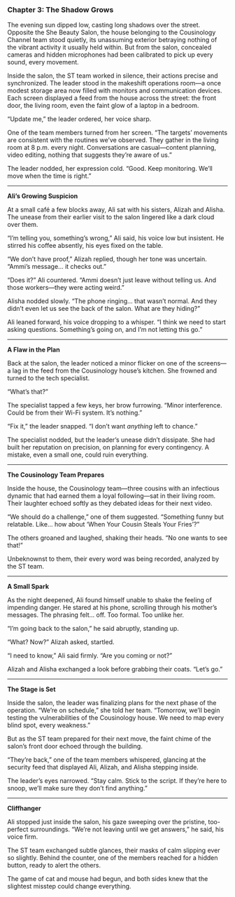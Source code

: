 ### Chapter 3: The Shadow Grows  

The evening sun dipped low, casting long shadows over the street. Opposite the She Beauty Salon, the house belonging to the Cousinology Channel team stood quietly, its unassuming exterior betraying nothing of the vibrant activity it usually held within. But from the salon, concealed cameras and hidden microphones had been calibrated to pick up every sound, every movement.  

Inside the salon, the ST team worked in silence, their actions precise and synchronized. The leader stood in the makeshift operations room—a once modest storage area now filled with monitors and communication devices. Each screen displayed a feed from the house across the street: the front door, the living room, even the faint glow of a laptop in a bedroom.  

“Update me,” the leader ordered, her voice sharp.  

One of the team members turned from her screen. “The targets’ movements are consistent with the routines we’ve observed. They gather in the living room at 8 p.m. every night. Conversations are casual—content planning, video editing, nothing that suggests they’re aware of us.”  

The leader nodded, her expression cold. “Good. Keep monitoring. We’ll move when the time is right.”  

---

**Ali’s Growing Suspicion**  

At a small café a few blocks away, Ali sat with his sisters, Alizah and Alisha. The unease from their earlier visit to the salon lingered like a dark cloud over them.  

“I’m telling you, something’s wrong,” Ali said, his voice low but insistent. He stirred his coffee absently, his eyes fixed on the table.  

“We don’t have proof,” Alizah replied, though her tone was uncertain. “Ammi’s message... it checks out.”  

“Does it?” Ali countered. “Ammi doesn’t just leave without telling us. And those workers—they were acting weird.”  

Alisha nodded slowly. “The phone ringing... that wasn’t normal. And they didn’t even let us see the back of the salon. What are they hiding?”  

Ali leaned forward, his voice dropping to a whisper. “I think we need to start asking questions. Something’s going on, and I’m not letting this go.”  

---

**A Flaw in the Plan**  

Back at the salon, the leader noticed a minor flicker on one of the screens—a lag in the feed from the Cousinology house’s kitchen. She frowned and turned to the tech specialist.  

“What’s that?”  

The specialist tapped a few keys, her brow furrowing. “Minor interference. Could be from their Wi-Fi system. It’s nothing.”  

“Fix it,” the leader snapped. “I don’t want *anything* left to chance.”  

The specialist nodded, but the leader’s unease didn’t dissipate. She had built her reputation on precision, on planning for every contingency. A mistake, even a small one, could ruin everything.  

---

**The Cousinology Team Prepares**  

Inside the house, the Cousinology team—three cousins with an infectious dynamic that had earned them a loyal following—sat in their living room. Their laughter echoed softly as they debated ideas for their next video.  

“We should do a challenge,” one of them suggested. “Something funny but relatable. Like... how about ‘When Your Cousin Steals Your Fries’?”  

The others groaned and laughed, shaking their heads. “No one wants to see that!”  

Unbeknownst to them, their every word was being recorded, analyzed by the ST team.  

---

**A Small Spark**  

As the night deepened, Ali found himself unable to shake the feeling of impending danger. He stared at his phone, scrolling through his mother’s messages. The phrasing felt... off. Too formal. Too unlike her.  

“I’m going back to the salon,” he said abruptly, standing up.  

“What? Now?” Alizah asked, startled.  

“I need to know,” Ali said firmly. “Are you coming or not?”  

Alizah and Alisha exchanged a look before grabbing their coats. “Let’s go.”  

---

**The Stage is Set**  

Inside the salon, the leader was finalizing plans for the next phase of the operation. “We’re on schedule,” she told her team. “Tomorrow, we’ll begin testing the vulnerabilities of the Cousinology house. We need to map every blind spot, every weakness.”  

But as the ST team prepared for their next move, the faint chime of the salon’s front door echoed through the building.  

“They’re back,” one of the team members whispered, glancing at the security feed that displayed Ali, Alizah, and Alisha stepping inside.  

The leader’s eyes narrowed. “Stay calm. Stick to the script. If they’re here to snoop, we’ll make sure they don’t find anything.”  

---

**Cliffhanger**  

Ali stopped just inside the salon, his gaze sweeping over the pristine, too-perfect surroundings. “We’re not leaving until we get answers,” he said, his voice firm.  

The ST team exchanged subtle glances, their masks of calm slipping ever so slightly. Behind the counter, one of the members reached for a hidden button, ready to alert the others.  

The game of cat and mouse had begun, and both sides knew that the slightest misstep could change everything.  